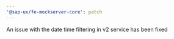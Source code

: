 ```yaml
---
'@sap-ux/fe-mockserver-core': patch
---
```


An issue with the date time filtering in v2 service has been fixed
